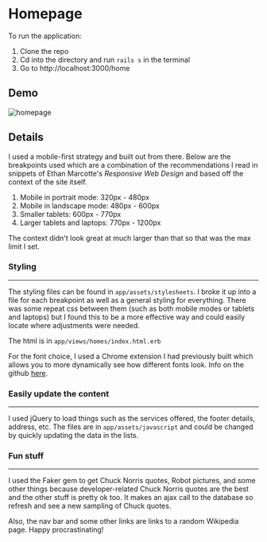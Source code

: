# Homepage

To run the application:

1. Clone the repo
2. Cd into the directory and run `rails s` in the terminal
3. Go to http://localhost:3000/home

## Demo

![homepage](https://cloud.githubusercontent.com/assets/17169813/20288815/19c42c82-aaa4-11e6-939b-352f4a6ee4c0.gif)

## Details

I used a mobile-first strategy and built out from there. Below are the breakpoints used which are a combination of the recommendations I read in snippets of Ethan Marcotte's _Responsive Web Design_ and based off the context of the site itself.

1. Mobile in portrait mode: 320px - 480px
2. Mobile in landscape mode: 480px - 600px
3. Smaller tablets: 600px - 770px
4. Larger tablets and laptops: 770px - 1200px

The context didn't look great at much larger than that so that was the max limit I set.

### Styling
___
The styling files can be found in `app/assets/stylesheets`. I broke it up into a file for each breakpoint as well as a general styling for everything. There was some repeat css between them (such as both mobile modes or tablets and laptops) but I found this to be a more effective way and could easily locate where adjustments were needed.

The html is in `app/views/homes/index.html.erb`

For the font choice, I used a Chrome extension I had previously built which allows you to more dynamically see how different fonts look. Info on the github [here](https://github.com/khernon1/Fontificate).

### Easily update the content
___
I used jQuery to load things such as the services offered, the footer details, address, etc. The files are in `app/assets/javascript` and could be changed by quickly updating the data in the lists.

### Fun stuff
___
I used the Faker gem to get Chuck Norris quotes, Robot pictures, and some other things because developer-related Chuck Norris quotes are the best and the other stuff is pretty ok too. It makes an ajax call to the database so refresh and see a new sampling of Chuck quotes.

Also, the nav bar and some other links are links to a random Wikipedia page. Happy procrastinating!
